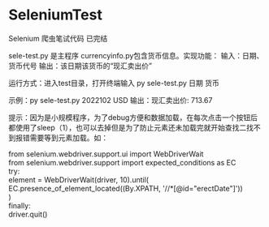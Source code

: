# SeleniumTest
Selenium 爬虫笔试代码 已完结

sele-test.py 是主程序 currencyinfo.py包含货币信息。实现功能：
输入：日期、货币代号
输出：该日期该货币的“现汇卖出价”

运行方式：进入test目录，打开终端输入 py sele-test.py 日期 货币

示例：py sele-test.py 2022102 USD
输出：现汇卖出价: 713.67

提示：因为是小规模程序，为了debug方便和数据加载，在每次点击一个按钮后都使用了sleep（1），也可以去掉但是为了防止元素还未加载完就开始查找二找不到报错需要等到元素加载。如：

from selenium.webdriver.support.ui import WebDriverWait  
from selenium.webdriver.support import expected_conditions as EC  
try:  
    element = WebDriverWait(driver, 10).until(  
        EC.presence_of_element_located((By.XPATH, '//*[@id="erectDate"]'))  
    )  
finally:  
    driver.quit()
